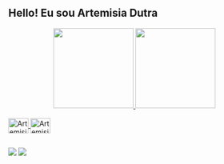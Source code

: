 ## Hello! Eu sou Artemisia Dutra

<div align="center">
  <a href="https://github.com/ArtemisiaDutra">
  <img height="160em" src="https://github-readme-stats.vercel.app/api?username=artemisia-dutra&show_icons=true&theme=radical&include_all_commits=true&count_private=true"/>
  <img height="160em" src="https://github-readme-stats.vercel.app/api/top-langs/?username=artemisia-dutra&layout=compact&langs_count=7&theme=radical"/>

</div>

<div style="display: inline_block"><br>
  <img align="center" alt="Artemisia-Jv" height="30" width="40" src="https://cdn.jsdelivr.net/gh/devicons/devicon/icons/java/java-original.svg" />
  <img align="center" alt="Artemisia-MySQL" height="30" width="40" src="https://cdn.jsdelivr.net/gh/devicons/devicon/icons/mysql/mysql-original.svg" />
  
</div>

##

<div> 
 <a href = "mailto:artemisiadutra2015@gmail.com"><img src="https://img.shields.io/badge/-Gmail-%23333?style=for-the-badge&logo=gmail&logoColor=white" target="_blank"></a>
  <a href="https://www.linkedin.com/in/artemisiadutra/" target="_blank"><img src="https://img.shields.io/badge/-LinkedIn-%230077B5?style=for-the-badge&logo=linkedin&logoColor=white" target="_blank"></a> 
 
 
</div>

